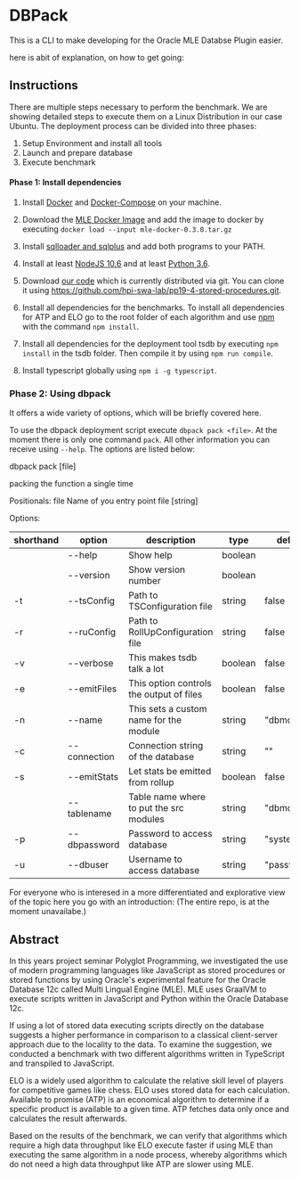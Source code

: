 # DBPack

This is a CLI to make developing for the Oracle MLE Databse Plugin easier.

here is abit of explanation, on how to get going:
## Instructions

There are multiple steps necessary to perform the benchmark. We are showing detailed steps to execute them on a Linux Distribution in our case Ubuntu. The deployment process can be divided into three phases:

1. Setup Environment and install all tools
2. Launch and prepare database
3. Execute benchmark

#### Phase 1: Install dependencies

1. Install [Docker](https://docs.docker.com/install/linux/docker-ce/ubuntu/) and [Docker-Compose](https://docs.docker.com/compose/install/) on your machine.

2. Download the [MLE Docker Image](https://www.oracle.com/technetwork/database/multilingual-engine/downloads/index.html) and add the image to docker by executing `docker load --input mle-docker-0.3.0.tar.gz`

3. Install [sqlloader and sqlplus](https://docs.oracle.com/cd/B19306_01/server.102/b14357/ape.htm) and add both programs to your PATH.

4. Install at least [NodeJS 10.6](https://nodejs.org/en/download/current/) and at least [Python 3.6](https://www.python.org/downloads/).

5. Download [our code](https://github.com/hpi-swa-lab/pp19-4-stored-procedures) which is currently distributed via git. You can clone it using https://github.com/hpi-swa-lab/pp19-4-stored-procedures.git.

6. Install all dependencies for the benchmarks. To install all dependencies for ATP and ELO go to the root folder of each algorithm and use [npm](https://www.npmjs.com/get-npm) with the command `npm install`.

7. Install all dependencies for the deployment tool tsdb by executing `npm install` in the tsdb folder. Then compile it by using `npm run compile`.

8. Install typescript globally using `npm i -g typescript`.

### Phase 2: Using dbpack

It offers a wide variety of options, which will be briefly covered here.

To use the dbpack deployment script execute `dbpack pack <file>`. At the moment there is only one command `pack`. All other information you can receive using `--help`. The options are listed below:

dbpack pack [file]

packing the function a single time

Positionals:
file Name of you entry point file [string]

Options:

| shorthand | option       | description                              | type    | default     |
| --------- | ------------ | ---------------------------------------- | ------- | ----------- |
|           | --help       | Show help                                | boolean |             |
|           | --version    | Show version number                      | boolean |             |
| -t        | --tsConfig   | Path to TSConfiguration file             | string  | false       |
| -r        | --ruConfig   | Path to RollUpConfiguration file         | string  | false       |
| -v        | --verbose    | This makes tsdb talk a lot               | boolean | false       |
| -e        | --emitFiles  | This option controls the output of files | boolean | false       |
| -n        | --name       | This sets a custom name for the module   | string  | "dbmodule"  |
| -c        | --connection | Connection string of the database        | string  | ""          |
| -s        | --emitStats  | Let stats be emitted from rollup         | boolean | false       |
|           | --tablename  | Table name where to put the src modules  | string  | "dbmodules" |
| -p        | --dbpassword | Password to access database              | string  | "system"    |
| -u        | --dbuser     | Username to access database              | string  | "password"  |


For everyone who is interesed in a more differentiated and explorative view of the topic here you go with an introduction: (The entire repo,  is at the moment unavailabe.)

## Abstract

In this years project seminar Polyglot Programming, we investigated the use of modern programming languages like JavaScript as stored procedures or stored functions by using Oracle's experimental feature for the Oracle Database 12c called Multi Lingual Engine (MLE). MLE uses GraalVM to execute scripts written in JavaScript and Python within the Oracle Database 12c.

If using a lot of stored data executing scripts directly on the database suggests a higher performance in comparison to a classical client-server approach due to the locality to the data. To examine the suggestion, we conducted a benchmark with two different algorithms written in TypeScript and transpiled to JavaScript.

ELO is a widely used algorithm to calculate the relative skill level of players for competitive games like chess. ELO uses stored data for each calculation. Available to promise (ATP) is an economical algorithm to determine if a specific product is available to a given time. ATP fetches data only once and calculates the result afterwards.

Based on the results of the benchmark, we can verify that algorithms which require a high data throughput like ELO execute faster if using MLE than executing the same algorithm in a node process, whereby algorithms which do not need a high data throughput like ATP are slower using MLE.
